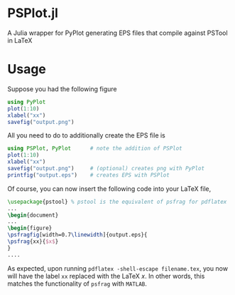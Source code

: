 # PSPlot.jl
A Julia wrapper for PyPlot generating EPS files that compile against PSTool in LaTeX

# Usage
Suppose you had the following figure

```julia
using PyPlot
plot(1:10)
xlabel("xx")
savefig("output.png")
```

All you need to do to additionally create the EPS file is
```julia
using PSPlot, PyPlot      # note the addition of PSPlot
plot(1:10)
xlabel("xx")
savefig("output.png")     # (optional) creates png with PyPlot
printfig("output.eps")    # creates EPS with PSPlot
```

Of course, you can now insert the following code into your LaTeX file,
```latex
\usepackage{pstool} % pstool is the equivalent of psfrag for pdflatex
...
\begin{document}
...
\begin{figure}
\psfragfig[width=0.7\linewidth]{output.eps}{
\psfrag{xx}{$x$}
}
....
```
As expected, upon running `pdflatex -shell-escape filename.tex`, you now will have
the label `xx` replaced with the LaTeX $x$. In other words, this matches the functionality of
`psfrag` with `MATLAB`.
